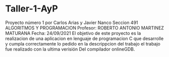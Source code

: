 # Taller-1-AyP


Proyecto número 1 por Carlos Arias y Javier Nanco
Seccion 491	ALGORITMOS Y PROGRAMACION
Profesor: ROBERTO ANTONIO MARTINEZ MATURANA
Fecha: 24/09/2021
El objetivo de este proyecto es la realizacion de una aplicacion en lenguaje de programacion C
que desarrolle y cumpla correctamente lo pedido en la descrippcion del trabajo
el trabajo fue realizado con la ultima verisión Del compilador onlineGDB.
